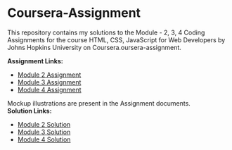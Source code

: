 # Coursera-Assignment


This repository contains my solutions to the Module - 2, 3, 4 Coding Assignments for the course HTML, CSS, JavaScript for Web Developers by Johns Hopkins University on Coursera.oursera-assignment.


<b>Assignment Links:</b> <br>
- [Module 2 Assignment](http://goo.gl/4Blt4G) <br>
- [Module 3 Assignment](http://bit.ly/1mKZzJ5) <br>
- [Module 4 Assignment](http://bit.ly/21StgWz) <br>

Mockup illustrations are present in the Assignment documents.
<br>
<b>Solution Links:</b> <br>
- [Module 2 Solution](https://aporvi007.github.io/coursera-assignment/module2-solution/index1.html) <br>
- [Module 3 Solution](https://aporvi007.github.io/coursera-assignment/module3-solution/index3.html) <br>
- [Module 4 Solution](https://aporvi007.github.io/coursera-assignment/module4-solution/index4.html) <br>
